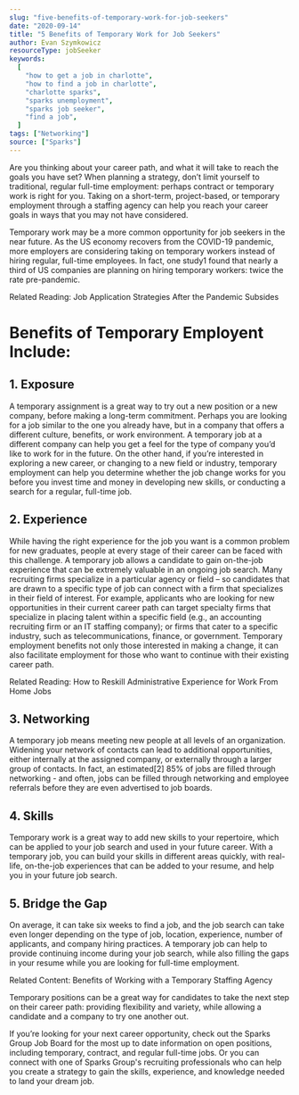 ```yaml
---
slug: "five-benefits-of-temporary-work-for-job-seekers"
date: "2020-09-14"
title: "5 Benefits of Temporary Work for Job Seekers"
author: Evan Szymkowicz
resourceType: jobSeeker
keywords:
  [
    "how to get a job in charlotte",
    "how to find a job in charlotte",
    "charlotte sparks",
    "sparks unemployment",
    "sparks job seeker",
    "find a job",
  ]
tags: ["Networking"]
source: ["Sparks"]
---
```


Are you thinking about your career path, and what it will take to reach the goals you have set? When planning a strategy, don’t limit yourself to traditional, regular full-time employment: perhaps contract or temporary work is right for you. Taking on a short-term, project-based, or temporary employment through a staffing agency can help you reach your career goals in ways that you may not have considered.

Temporary work may be a more common opportunity for job seekers in the near future. As the US economy recovers from the COVID-19 pandemic, more employers are considering taking on temporary workers instead of hiring regular, full-time employees. In fact, one study1 found that nearly a third of US companies are planning on hiring temporary workers: twice the rate pre-pandemic.

Related Reading: Job Application Strategies After the Pandemic Subsides

# Benefits of Temporary Employent Include:

## 1. Exposure

A temporary assignment is a great way to try out a new position or a new company, before making a long-term commitment. Perhaps you are looking for a job similar to the one you already have, but in a company that offers a different culture, benefits, or work environment. A temporary job at a different company can help you get a feel for the type of company you’d like to work for in the future. On the other hand, if you’re interested in exploring a new career, or changing to a new field or industry, temporary employment can help you determine whether the job change works for you before you invest time and money in developing new skills, or conducting a search for a regular, full-time job.


## 2. Experience

While having the right experience for the job you want is a common problem for new graduates, people at every stage of their career can be faced with this challenge. A temporary job allows a candidate to gain on-the-job experience that can be extremely valuable in an ongoing job search.
Many recruiting firms specialize in a particular agency or field – so candidates that are drawn to a specific type of job can connect with a firm that specializes in their field of interest. For example, applicants who are looking for new opportunities in their current career path can target specialty firms that specialize in placing talent within a specific field (e.g., an accounting recruiting firm or an IT staffing company); or firms that cater to a specific industry, such as telecommunications, finance, or government. Temporary employment benefits not only those interested in making a change, it can also facilitate employment for those who want to continue with their existing career path.

Related Reading: How to Reskill Administrative Experience for Work From Home Jobs


## 3. Networking

A temporary job means meeting new people at all levels of an organization. Widening your network of contacts can lead to additional opportunities, either internally at the assigned company, or externally through a larger group of contacts. In fact, an estimated[2] 85% of jobs are filled through networking - and often, jobs can be filled through networking and employee referrals before they are even advertised to job boards.

## 4. Skills
Temporary work is a great way to add new skills to your repertoire, which can be applied to your job search and used in your future career. With a temporary job, you can build your skills in different areas quickly, with real-life, on-the-job experiences that can be added to your resume, and help you in your future job search.


## 5. Bridge the Gap
On average, it can take six weeks to find a job, and the job search can take even longer depending on the type of job, location, experience, number of applicants, and company hiring practices. A temporary job can help to provide continuing income during your job search, while also filling the gaps in your resume while you are looking for full-time employment.

Related Content: Benefits of Working with a Temporary Staffing Agency

Temporary positions can be a great way for candidates to take the next step on their career path: providing flexibility and variety, while allowing a candidate and a company to try one another out.

If you’re looking for your next career opportunity, check out the Sparks Group Job Board for the most up to date information on open positions, including temporary, contract, and regular full-time jobs. Or you can connect with one of Sparks Group's recruiting professionals who can help you create a strategy to gain the skills, experience, and knowledge needed to land your dream job.